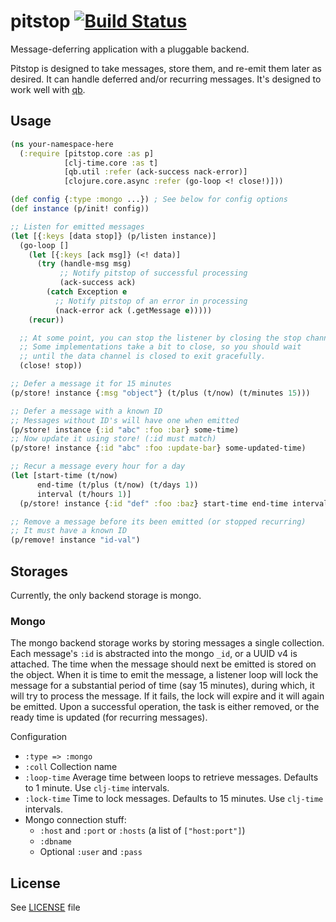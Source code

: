 # pitstop [![Build Status][1]][2]

Message-deferring application with a pluggable backend.

Pitstop is designed to take messages, store them, and re-emit them later as desired. It can handle deferred and/or recurring messages. It's designed to work well with [qb](https://github.com/Rafflecopter/clj-qb).

## Usage

```clojure
(ns your-namespace-here
  (:require [pitstop.core :as p]
            [clj-time.core :as t]
            [qb.util :refer (ack-success nack-error)]
            [clojure.core.async :refer (go-loop <! close!)]))

(def config {:type :mongo ...}) ; See below for config options
(def instance (p/init! config))

;; Listen for emitted messages
(let [{:keys [data stop]} (p/listen instance)]
  (go-loop []
    (let [{:keys [ack msg]} (<! data)]
      (try (handle-msg msg)
           ;; Notify pitstop of successful processing
           (ack-success ack)
        (catch Exception e
          ;; Notify pitstop of an error in processing
          (nack-error ack (.getMessage e)))))
    (recur))

  ;; At some point, you can stop the listener by closing the stop channel
  ;; Some implementations take a bit to close, so you should wait
  ;; until the data channel is closed to exit gracefully.
  (close! stop))

;; Defer a message it for 15 minutes
(p/store! instance {:msg "object"} (t/plus (t/now) (t/minutes 15)))

;; Defer a message with a known ID
;; Messages without ID's will have one when emitted
(p/store! instance {:id "abc" :foo :bar} some-time)
;; Now update it using store! (:id must match)
(p/store! instance {:id "abc" :foo :update-bar} some-updated-time)

;; Recur a message every hour for a day
(let [start-time (t/now)
      end-time (t/plus (t/now) (t/days 1))
      interval (t/hours 1)]
  (p/store! instance {:id "def" :foo :baz} start-time end-time interval))

;; Remove a message before its been emitted (or stopped recurring)
;; It must have a known ID
(p/remove! instance "id-val")
```

## Storages

Currently, the only backend storage is mongo.

### Mongo

The mongo backend storage works by storing messages a single collection. Each message's `:id` is abstracted into the mongo `_id`, or a UUID v4 is attached. The time when the message should next be emitted is stored on the object. When it is time to emit the message, a listener loop will lock the message for a substantial period of time (say 15 minutes), during which, it will try to process the message. If it fails, the lock will expire and it will again be emitted. Upon a successful operation, the task is either removed, or the ready time is updated (for recurring messages).

Configuration

- `:type => :mongo`
- `:coll` Collection name
- `:loop-time` Average time between loops to retrieve messages. Defaults to 1 minute. Use `clj-time` intervals.
- `:lock-time` Time to lock messages. Defaults to 15 minutes. Use `clj-time` intervals.
- Mongo connection stuff:
  + `:host` and `:port` or `:hosts` (a list of `["host:port"]`)
  + `:dbname`
  + Optional `:user` and `:pass`

## License

See [LICENSE](https://github.com/Rafflecopter/pitstop/blob/master/LICENSE) file

[1]: https://travis-ci.org/Rafflecopter/pitstop.png?branch=master
[2]: http://travis-ci.org/Rafflecopter/pitstop